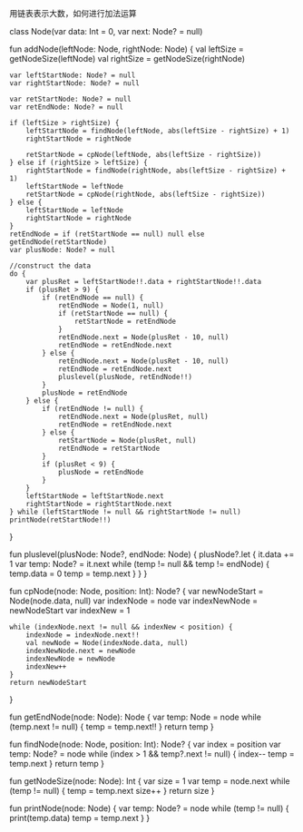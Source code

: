 用链表表示大数，如何进行加法运算

class Node(var data: Int = 0, var next: Node? = null)

fun addNode(leftNode: Node, rightNode: Node) {
    val leftSize = getNodeSize(leftNode)
    val rightSize = getNodeSize(rightNode)

    var leftStartNode: Node? = null
    var rightStartNode: Node? = null

    var retStartNode: Node? = null
    var retEndNode: Node? = null

    if (leftSize > rightSize) {
        leftStartNode = findNode(leftNode, abs(leftSize - rightSize) + 1)
        rightStartNode = rightNode

        retStartNode = cpNode(leftNode, abs(leftSize - rightSize))
    } else if (rightSize > leftSize) {
        rightStartNode = findNode(rightNode, abs(leftSize - rightSize) + 1)
        leftStartNode = leftNode
        retStartNode = cpNode(rightNode, abs(leftSize - rightSize))
    } else {
        leftStartNode = leftNode
        rightStartNode = rightNode
    }
    retEndNode = if (retStartNode == null) null else getEndNode(retStartNode)
    var plusNode: Node? = null

    //construct the data
    do {
        var plusRet = leftStartNode!!.data + rightStartNode!!.data
        if (plusRet > 9) {
            if (retEndNode == null) {
                retEndNode = Node(1, null)
                if (retStartNode == null) {
                    retStartNode = retEndNode
                }
                retEndNode.next = Node(plusRet - 10, null)
                retEndNode = retEndNode.next
            } else {
                retEndNode.next = Node(plusRet - 10, null)
                retEndNode = retEndNode.next
                pluslevel(plusNode, retEndNode!!)
            }
            plusNode = retEndNode
        } else {
            if (retEndNode != null) {
                retEndNode.next = Node(plusRet, null)
                retEndNode = retEndNode.next
            } else {
                retStartNode = Node(plusRet, null)
                retEndNode = retStartNode
            }
            if (plusRet < 9) {
                plusNode = retEndNode
            }
        }
        leftStartNode = leftStartNode.next
        rightStartNode = rightStartNode.next
    } while (leftStartNode != null && rightStartNode != null)
    printNode(retStartNode!!)
}

fun pluslevel(plusNode: Node?, endNode: Node) {
    plusNode?.let {
        it.data += 1
        var temp: Node? = it.next
        while (temp != null && temp != endNode) {
            temp.data = 0
            temp = temp.next
        }
    }
}

fun cpNode(node: Node, position: Int): Node? {
    var newNodeStart = Node(node.data, null)
    var indexNode = node
    var indexNewNode = newNodeStart
    var indexNew = 1

    while (indexNode.next != null && indexNew < position) {
        indexNode = indexNode.next!!
        val newNode = Node(indexNode.data, null)
        indexNewNode.next = newNode
        indexNewNode = newNode
        indexNew++
    }
    return newNodeStart
}

fun getEndNode(node: Node): Node {
    var temp: Node = node
    while (temp.next != null) {
        temp = temp.next!!
    }
    return temp
}

fun findNode(node: Node, position: Int): Node? {
    var index = position
    var temp: Node? = node
    while (index > 1 && temp?.next != null) {
        index--
        temp = temp.next
    }
    return temp
}


fun getNodeSize(node: Node): Int {
    var size = 1
    var temp = node.next
    while (temp != null) {
        temp = temp.next
        size++
    }
    return size
}

fun printNode(node: Node) {
    var temp: Node? = node
    while (temp != null) {
        print(temp.data)
        temp = temp.next
    }
}

